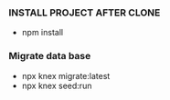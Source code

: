 ### INSTALL PROJECT AFTER CLONE
- npm install

### Migrate data base
- npx knex migrate:latest
- npx knex seed:run